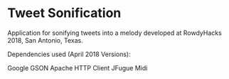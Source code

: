 # Tweet Sonification
Application for sonifying tweets into a melody developed at RowdyHacks 2018, San Antonio, Texas. 


Dependencies used (April 2018 Versions):

Google GSON
Apache HTTP Client
JFugue Midi
